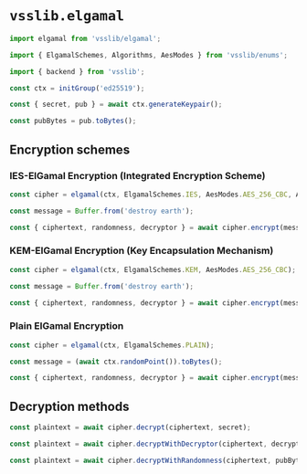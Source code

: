 # `vsslib.elgamal`

```js
import elgamal from 'vsslib/elgamal';

import { ElgamalSchemes, Algorithms, AesModes } from 'vsslib/enums';
```

```js
import { backend } from 'vsslib';

const ctx = initGroup('ed25519');
```

```js
const { secret, pub } = await ctx.generateKeypair();

const pubBytes = pub.toBytes();
```

## Encryption schemes


### IES-ElGamal Encryption (Integrated Encryption Scheme)

```js
const cipher = elgamal(ctx, ElgamalSchemes.IES, AesModes.AES_256_CBC, Algorithms.SHA256);
```

```js
const message = Buffer.from('destroy earth');

const { ciphertext, randomness, decryptor } = await cipher.encrypt(message, pubBytes);
```

### KEM-ElGamal Encryption (Key Encapsulation Mechanism)

```js
const cipher = elgamal(ctx, ElgamalSchemes.KEM, AesModes.AES_256_CBC);
```

```js
const message = Buffer.from('destroy earth');

const { ciphertext, randomness, decryptor } = await cipher.encrypt(message, pubBytes);
```

### Plain ElGamal Encryption

```js
const cipher = elgamal(ctx, ElgamalSchemes.PLAIN);
```

```js
const message = (await ctx.randomPoint()).toBytes();
```

```js
const { ciphertext, randomness, decryptor } = await cipher.encrypt(message, pubBytes);
```

## Decryption methods

```js
const plaintext = await cipher.decrypt(ciphertext, secret);
```

```js
const plaintext = await cipher.decryptWithDecryptor(ciphertext, decryptor);
```

```js
const plaintext = await cipher.decryptWithRandomness(ciphertext, pubBytes, randomness);
```
